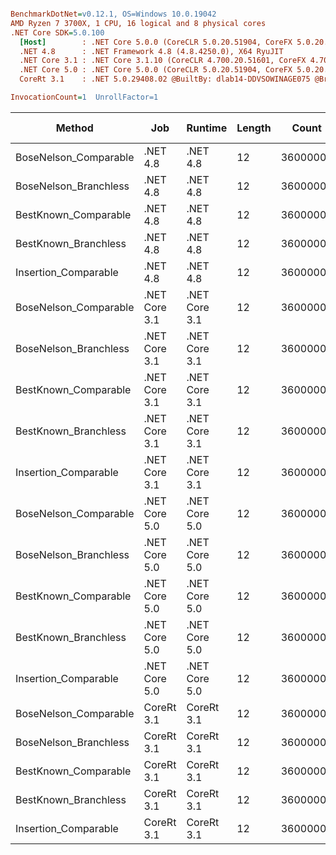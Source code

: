 ``` ini

BenchmarkDotNet=v0.12.1, OS=Windows 10.0.19042
AMD Ryzen 7 3700X, 1 CPU, 16 logical and 8 physical cores
.NET Core SDK=5.0.100
  [Host]        : .NET Core 5.0.0 (CoreCLR 5.0.20.51904, CoreFX 5.0.20.51904), X64 RyuJIT
  .NET 4.8      : .NET Framework 4.8 (4.8.4250.0), X64 RyuJIT
  .NET Core 3.1 : .NET Core 3.1.10 (CoreCLR 4.700.20.51601, CoreFX 4.700.20.51901), X64 RyuJIT
  .NET Core 5.0 : .NET Core 5.0.0 (CoreCLR 5.0.20.51904, CoreFX 5.0.20.51904), X64 RyuJIT
  CoreRt 3.1    : .NET 5.0.29408.02 @BuiltBy: dlab14-DDVSOWINAGE075 @Branch: master @Commit: 4ce1c21ac0d4d1a3b7f7a548214966f69ac9f199, X64 AOT

InvocationCount=1  UnrollFactor=1  

```
|                Method |           Job |       Runtime | Length |    Count |     Mean |   Error |  StdDev | Gen 0 | Gen 1 | Gen 2 | Allocated |
|---------------------- |-------------- |-------------- |------- |--------- |---------:|--------:|--------:|------:|------:|------:|----------:|
| BoseNelson_Comparable |      .NET 4.8 |      .NET 4.8 |     12 | 36000000 | 264.8 ms | 2.62 ms | 2.45 ms |     - |     - |     - |         - |
| BoseNelson_Branchless |      .NET 4.8 |      .NET 4.8 |     12 | 36000000 | 142.5 ms | 0.26 ms | 0.22 ms |     - |     - |     - |         - |
|  BestKnown_Comparable |      .NET 4.8 |      .NET 4.8 |     12 | 36000000 | 282.3 ms | 1.64 ms | 1.54 ms |     - |     - |     - |         - |
|  BestKnown_Branchless |      .NET 4.8 |      .NET 4.8 |     12 | 36000000 | 104.8 ms | 0.31 ms | 0.26 ms |     - |     - |     - |         - |
|  Insertion_Comparable |      .NET 4.8 |      .NET 4.8 |     12 | 36000000 | 426.9 ms | 2.50 ms | 2.34 ms |     - |     - |     - |         - |
| BoseNelson_Comparable | .NET Core 3.1 | .NET Core 3.1 |     12 | 36000000 | 262.3 ms | 1.34 ms | 1.25 ms |     - |     - |     - |    1368 B |
| BoseNelson_Branchless | .NET Core 3.1 | .NET Core 3.1 |     12 | 36000000 | 141.9 ms | 0.50 ms | 0.44 ms |     - |     - |     - |         - |
|  BestKnown_Comparable | .NET Core 3.1 | .NET Core 3.1 |     12 | 36000000 | 269.9 ms | 0.59 ms | 0.52 ms |     - |     - |     - |    1336 B |
|  BestKnown_Branchless | .NET Core 3.1 | .NET Core 3.1 |     12 | 36000000 | 105.4 ms | 0.40 ms | 0.38 ms |     - |     - |     - |         - |
|  Insertion_Comparable | .NET Core 3.1 | .NET Core 3.1 |     12 | 36000000 | 329.7 ms | 3.24 ms | 2.87 ms |     - |     - |     - |         - |
| BoseNelson_Comparable | .NET Core 5.0 | .NET Core 5.0 |     12 | 36000000 | 263.2 ms | 0.85 ms | 0.80 ms |     - |     - |     - |      48 B |
| BoseNelson_Branchless | .NET Core 5.0 | .NET Core 5.0 |     12 | 36000000 | 142.3 ms | 0.89 ms | 0.83 ms |     - |     - |     - |         - |
|  BestKnown_Comparable | .NET Core 5.0 | .NET Core 5.0 |     12 | 36000000 | 269.4 ms | 0.26 ms | 0.21 ms |     - |     - |     - |         - |
|  BestKnown_Branchless | .NET Core 5.0 | .NET Core 5.0 |     12 | 36000000 | 105.2 ms | 0.28 ms | 0.26 ms |     - |     - |     - |         - |
|  Insertion_Comparable | .NET Core 5.0 | .NET Core 5.0 |     12 | 36000000 | 344.3 ms | 3.42 ms | 3.03 ms |     - |     - |     - |      48 B |
| BoseNelson_Comparable |    CoreRt 3.1 |    CoreRt 3.1 |     12 | 36000000 | 262.2 ms | 1.40 ms | 1.31 ms |     - |     - |     - |         - |
| BoseNelson_Branchless |    CoreRt 3.1 |    CoreRt 3.1 |     12 | 36000000 | 143.4 ms | 0.62 ms | 0.58 ms |     - |     - |     - |         - |
|  BestKnown_Comparable |    CoreRt 3.1 |    CoreRt 3.1 |     12 | 36000000 | 278.1 ms | 0.81 ms | 0.72 ms |     - |     - |     - |         - |
|  BestKnown_Branchless |    CoreRt 3.1 |    CoreRt 3.1 |     12 | 36000000 | 107.7 ms | 0.15 ms | 0.13 ms |     - |     - |     - |         - |
|  Insertion_Comparable |    CoreRt 3.1 |    CoreRt 3.1 |     12 | 36000000 | 341.1 ms | 3.88 ms | 3.63 ms |     - |     - |     - |         - |
